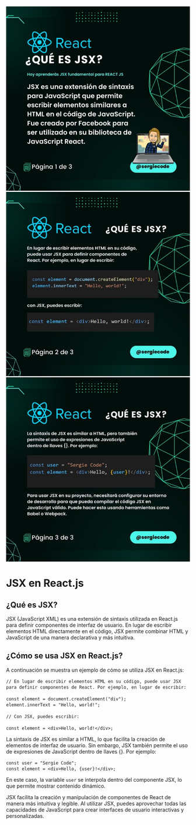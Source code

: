 ![JSX en React](https://github.com/sergiecode/jsx-tutorial-react/blob/master/01.jpg?raw=true)
![JSX en react](https://github.com/sergiecode/jsx-tutorial-react/blob/master/02.jpg?raw=true)
![JSX en react](https://github.com/sergiecode/jsx-tutorial-react/blob/master/03.jpg?raw=true)

# JSX en React.js

## ¿Qué es JSX?

JSX (JavaScript XML) es una extensión de sintaxis utilizada en React.js para definir componentes de interfaz de usuario. En lugar de escribir elementos HTML directamente en el código, JSX permite combinar HTML y JavaScript de una manera declarativa y más intuitiva.

## ¿Cómo se usa JSX en React.js?

A continuación se muestra un ejemplo de cómo se utiliza JSX en React.js:

    // En lugar de escribir elementos HTML en su código, puede usar JSX para definir componentes de React. Por ejemplo, en lugar de escribir:
    
    const element = document.createElement("div");
    element.innerText = "Hello, world!";
    
    // Con JSX, puedes escribir:
    
    const element = <div>Hello, world!</div>;

La sintaxis de JSX es similar a HTML, lo que facilita la creación de elementos de interfaz de usuario. Sin embargo, JSX también permite el uso de expresiones de JavaScript dentro de llaves {}. Por ejemplo:

    const user = "Sergie Code";
    const element = <div>Hello, {user}!</div>;

En este caso, la variable `user` se interpola dentro del componente JSX, lo que permite mostrar contenido dinámico.

JSX facilita la creación y manipulación de componentes de React de manera más intuitiva y legible. Al utilizar JSX, puedes aprovechar todas las capacidades de JavaScript para crear interfaces de usuario interactivas y personalizadas.
